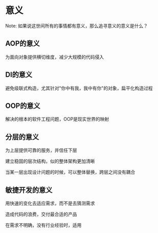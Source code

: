 # 意义

Note: 如果说这世间所有的事情都有意义，那么追寻意义的意义是什么？

## AOP的意义

为面向对象提供横切维度，减少大规模的代码侵入

## DI的意义

避免级联式构造，尤其针对"你中有我，我中有你"的对象，扁平化构造过程

## OOP的意义

解决的根本的软件工程问题，OOP是现实世界的映射

## 分层的意义

为上层提供可靠的服务，并信任下层

建立稳固的层次结构，似的整体架构更加清晰

当某一层出现设计问题的时候，可以整体替换，跨层之间没有耦合

## 敏捷开发的意义

用快速的变化去适应需求，而不是去猜测需求

造成代码的浪费，交付最合适的产品

在需求不明确，没有行业经验时，适用